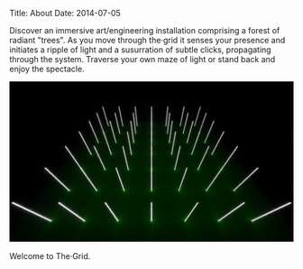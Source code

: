Title: About
Date: 2014-07-05

Discover an immersive art/engineering installation comprising a forest of
radiant "trees". As you move through the·grid it senses your presence and
initiates a ripple of light and a susurration of subtle clicks, propagating
through the system.  Traverse your own maze of light or stand back and enjoy
the spectacle.

![artist's render](/images/render.png)

Welcome to The·Grid.
